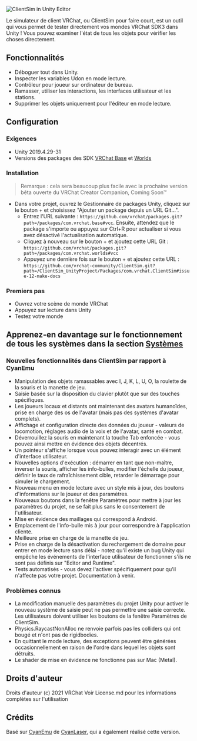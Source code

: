 

![ClientSim in Unity Editor](/images/editor-screenshot.png)

Le simulateur de client VRChat, ou ClientSim pour faire court, est un outil qui vous permet de tester directement vos mondes VRChat SDK3 dans Unity&nbsp;! Vous pouvez examiner l'état de tous les objets pour vérifier les choses directement.

## Fonctionnalités

- Déboguer tout dans Unity.
- Inspecter les variables Udon en mode lecture.
- Contrôleur pour joueur sur ordinateur de bureau.
- Ramasser, utiliser les interactions, les interfaces utilisateur et les stations.
- Supprimer les objets uniquement pour l'éditeur en mode lecture.

## Configuration

### Exigences

- Unity 2019.4.29-31
- Versions des packages des SDK [VRChat Base](https://github.com/vrchat/packages/tree/main/packages/com.vrchat.base) et [Worlds](https://github.com/vrchat/packages/tree/main/packages/com.vrchat.worlds) 

### Installation

> Remarque&nbsp;: cela sera beaucoup plus facile avec la prochaine version bêta ouverte du VRChat Creator Companion, Coming Soon™
>
- Dans votre projet, ouvrez le Gestionnaire de packages Unity, cliquez sur le bouton + et choisissez "Ajouter un package depuis un URL Git...".
    - Entrez l'URL suivante : `https://github.com/vrchat/packages.git?path=/packages/com.vrchat.base#vcc`. Ensuite, attendez que le package s'importe ou appuyez sur Ctrl+R pour actualiser si vous avez désactivé l'actualisation automatique.
    - Cliquez à nouveau sur le bouton + et ajoutez cette URL Git : `https://github.com/vrchat/packages.git?path=/packages/com.vrchat.worlds#vcc`
    - Appuyez une dernière fois sur le bouton + et ajoutez cette URL&nbsp;: `https://github.com/vrchat-community/ClientSim.git?path=/ClientSim_UnityProject/Packages/com.vrchat.ClientSim#issue-12-make-docs`

### Premiers pas

- Ouvrez votre scène de monde VRChat
- Appuyez sur lecture dans Unity
- Testez votre monde

## Apprenez-en davantage sur le fonctionnement de tous les systèmes dans la section [Systèmes](systems)

### Nouvelles fonctionnalités dans ClientSim par rapport à CyanEmu
- Manipulation des objets ramassables avec I, J, K, L, U, O, la roulette de la souris et la manette de jeu.
- Saisie basée sur la disposition du clavier plutôt que sur des touches spécifiques.
- Les joueurs locaux et distants ont maintenant des avatars humanoïdes, prise en charge des os de l'avatar (mais pas des systèmes d'avatar complets).
- Affichage et configuration directe des données du joueur - valeurs de locomotion, réglages audio de la voix et de l'avatar, santé en combat.
- Déverrouillez la souris en maintenant la touche Tab enfoncée - vous pouvez ainsi mettre en évidence des objets décentrés.
- Un pointeur s'affiche lorsque vous pouvez interagir avec un élément d'interface utilisateur.
- Nouvelles options d'exécution&nbsp;: démarrer en tant que non-maître, inverser la souris, afficher les info-bulles, modifier l'échelle du joueur, définir le taux de rafraîchissement cible, retarder le démarrage pour simuler le chargement.
- Nouveau menu en mode lecture avec un style mis à jour, des boutons d'informations sur le joueur et des paramètres.
- Nouveaux boutons dans la fenêtre Paramètres pour mettre à jour les paramètres du projet, ne se fait plus sans le consentement de l'utilisateur.
- Mise en évidence des maillages qui correspond à Android.
- Emplacement de l'info-bulle mis à jour pour correspondre à l'application cliente.
- Meilleure prise en charge de la manette de jeu.
- Prise en charge de la désactivation du rechargement de domaine pour entrer en mode lecture sans délai - notez qu'il existe un bug Unity qui empêche les événements de l'interface utilisateur de fonctionner s'ils ne sont pas définis sur "Editor and Runtime".
- Tests automatisés - vous devez l'activer spécifiquement pour qu'il n'affecte pas votre projet. Documentation à venir.

### Problèmes connus

- La modification manuelle des paramètres du projet Unity pour activer le nouveau système de saisie peut ne pas permettre une saisie correcte. Les utilisateurs doivent utiliser les boutons de la fenêtre Paramètres de ClientSim.
- Physics.RaycastNonAlloc ne renvoie parfois pas les colliders qui ont bougé et n'ont pas de rigidbodies.
- En quittant le mode lecture, des exceptions peuvent être générées occasionnellement en raison de l'ordre dans lequel les objets sont détruits.
- Le shader de mise en évidence ne fonctionne pas sur Mac (Metal).

## Droits d'auteur

Droits d'auteur (c) 2021 VRChat
Voir License.md pour les informations complètes sur l'utilisation

## Crédits

Basé sur [CyanEmu](https://github.com/CyanLaser/CyanEmu) de [CyanLaser](https://github.com/CyanLaser), qui a également réalisé cette version.